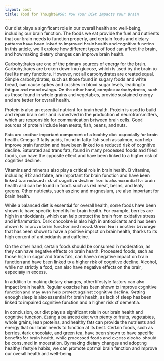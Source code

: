 ```yaml
---
layout: post
title: Food for Thought&#58; How Your Diet Impacts Your Brain
---
```


Our diet plays a significant role in our overall health and well-being, including our brain function. The foods we eat provide the fuel and nutrients that our brain needs to function properly, and certain foods and dietary patterns have been linked to improved brain health and cognitive function. In this article, we'll explore how different types of food can affect the brain, and how making dietary changes can improve brain health.

Carbohydrates are one of the primary sources of energy for the brain. Carbohydrates are broken down into glucose, which is used by the brain to fuel its many functions. However, not all carbohydrates are created equal. Simple carbohydrates, such as those found in sugary foods and white bread, can cause spikes and crashes in blood sugar levels, leading to fatigue and mood swings. On the other hand, complex carbohydrates, such as those found in whole grains and vegetables, provide sustained energy and are better for overall health.

Protein is also an essential nutrient for brain health. Protein is used to build and repair brain cells and is involved in the production of neurotransmitters, which are responsible for communication between brain cells. Good sources of protein include lean meats, fish, beans, and nuts.

Fats are another important component of a healthy diet, especially for brain health. Omega-3 fatty acids, found in fatty fish such as salmon, can help improve brain function and have been linked to a reduced risk of cognitive decline. Saturated and trans fats, found in many processed foods and fried foods, can have the opposite effect and have been linked to a higher risk of cognitive decline.

Vitamins and minerals also play a critical role in brain health. B vitamins, including B12 and folate, are important for brain function and have been linked to a reduced risk of cognitive decline. Iron is also essential for brain health and can be found in foods such as red meat, beans, and leafy greens. Other nutrients, such as zinc and magnesium, are also important for brain health.

While a balanced diet is essential for overall health, some foods have been shown to have specific benefits for brain health. For example, berries are high in antioxidants, which can help protect the brain from oxidative stress and inflammation. Dark chocolate is also high in antioxidants and has been shown to improve brain function and mood. Green tea is another beverage that has been shown to have a positive impact on brain health, thanks to its high content of antioxidants and caffeine.

On the other hand, certain foods should be consumed in moderation, as they can have negative effects on brain health. Processed foods, such as those high in sugar and trans fats, can have a negative impact on brain function and have been linked to a higher risk of cognitive decline. Alcohol, while not strictly a food, can also have negative effects on the brain, especially in excess.

In addition to making dietary changes, other lifestyle factors can also impact brain health. Regular exercise has been shown to improve cognitive function and may even help protect against cognitive decline. Getting enough sleep is also essential for brain health, as lack of sleep has been linked to impaired cognitive function and a higher risk of dementia.

In conclusion, our diet plays a significant role in our brain health and cognitive function. Eating a balanced diet with plenty of fruits, vegetables, whole grains, lean proteins, and healthy fats can provide the nutrients and energy that our brain needs to function at its best. Certain foods, such as berries, dark chocolate, and green tea, have been shown to have specific benefits for brain health, while processed foods and excess alcohol should be consumed in moderation. By making dietary changes and adopting healthy lifestyle habits, we can promote optimal brain function and improve our overall health and well-being.
